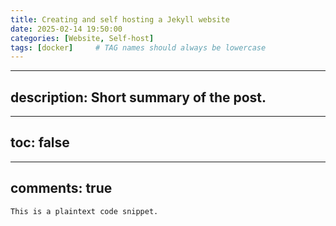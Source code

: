 ```yaml
---
title: Creating and self hosting a Jekyll website
date: 2025-02-14 19:50:00
categories: [Website, Self-host]
tags: [docker]     # TAG names should always be lowercase
---
```

---
description: Short summary of the post.
---
---
toc: false
---
---
comments: true
---
```
This is a plaintext code snippet.
```

